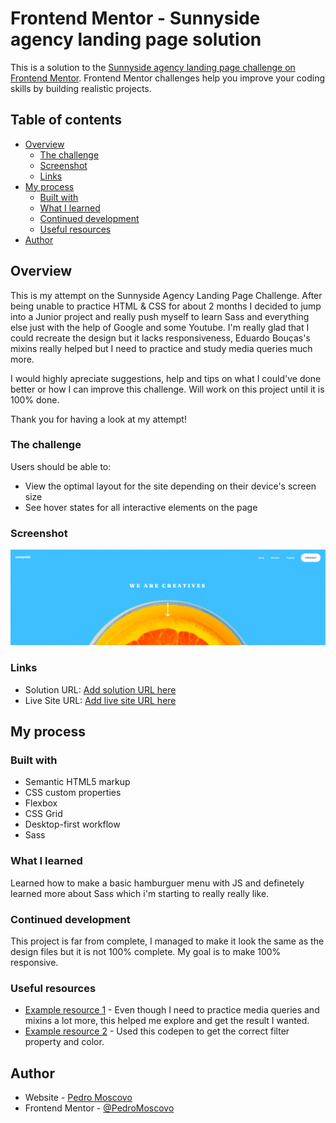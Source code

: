 # Frontend Mentor - Sunnyside agency landing page solution

This is a solution to the [Sunnyside agency landing page challenge on Frontend Mentor](https://www.frontendmentor.io/challenges/sunnyside-agency-landing-page-7yVs3B6ef). Frontend Mentor challenges help you improve your coding skills by building realistic projects.

## Table of contents

- [Overview](#overview)
  - [The challenge](#the-challenge)
  - [Screenshot](#screenshot)
  - [Links](#links)
- [My process](#my-process)
  - [Built with](#built-with)
  - [What I learned](#what-i-learned)
  - [Continued development](#continued-development)
  - [Useful resources](#useful-resources)
- [Author](#author)

## Overview

  This is my attempt on the Sunnyside Agency Landing Page Challenge.
  After being unable to practice HTML & CSS for about 2 months I decided to jump into a Junior project and really push myself to learn Sass and everything else just with the help of Google and some Youtube.
  I'm really glad that I could recreate the design but it lacks responsiveness, Eduardo Bouças's mixins really helped but I need to practice and study media queries much more.
  
  I would highly apreciate suggestions, help and tips on what I could've done better or how I can improve this challenge.
  Will work on this project until it is 100% done.

  Thank you for having a look at my attempt!

### The challenge

Users should be able to:

- View the optimal layout for the site depending on their device's screen size
- See hover states for all interactive elements on the page

### Screenshot

![](/images/screenshot.png)


### Links

- Solution URL: [Add solution URL here](https://www.frontendmentor.io/solutions/sass-styles-using-grid-and-flexbox-not-fully-responsive-KtVYKAcMr)
- Live Site URL: [Add live site URL here](https://sunnyside-agency-fem-pedromoscovo.netlify.app/)

## My process

### Built with

- Semantic HTML5 markup
- CSS custom properties
- Flexbox
- CSS Grid
- Desktop-first workflow
- Sass


### What I learned

Learned how to make a basic hamburguer menu with JS and definetely learned more about Sass which i'm starting to really really like. 


### Continued development

This project is far from complete, I managed to make it look the same as the design files but it is not 100% complete. My goal is to make 100% responsive.

### Useful resources

- [Example resource 1](https://eduardoboucas.github.io/include-media/) - Even though I need to practice media queries and mixins a lot more, this helped me explore and get the result I wanted.
- [Example resource 2](https://codepen.io/sosuke/pen/Pjoqqp) - Used this codepen to get the correct filter property and color.

## Author

- Website - [Pedro Moscovo](https://github.com/PedroMoscovo)
- Frontend Mentor - [@PedroMoscovo](https://www.frontendmentor.io/profile/PedroMoscovo)
